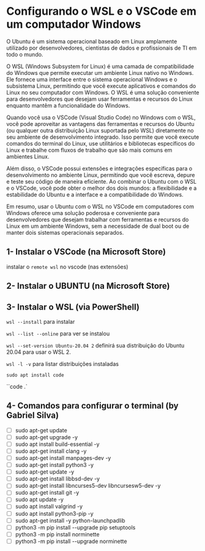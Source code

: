 # Configurando o WSL e o VSCode em um computador Windows

O Ubuntu é um sistema operacional baseado em Linux amplamente utilizado por desenvolvedores, cientistas de dados e profissionais de TI em todo o mundo.

O WSL (Windows Subsystem for Linux) é uma camada de compatibilidade do Windows que permite executar um ambiente Linux nativo no Windows. Ele fornece uma interface entre o sistema operacional Windows e o subsistema Linux, permitindo que você execute aplicativos e comandos do Linux no seu computador com Windows. O WSL é uma solução conveniente para desenvolvedores que desejam usar ferramentas e recursos do Linux enquanto mantêm a funcionalidade do Windows.

Quando você usa o VSCode (Visual Studio Code) no Windows com o WSL, você pode aproveitar as vantagens das ferramentas e recursos do Ubuntu (ou qualquer outra distribuição Linux suportada pelo WSL) diretamente no seu ambiente de desenvolvimento integrado. Isso permite que você execute comandos do terminal do Linux, use utilitários e bibliotecas específicos do Linux e trabalhe com fluxos de trabalho que são mais comuns em ambientes Linux.

Além disso, o VSCode possui extensões e integrações específicas para o desenvolvimento no ambiente Linux, permitindo que você escreva, depure e teste seu código de maneira eficiente. Ao combinar o Ubuntu com o WSL e o VSCode, você pode obter o melhor dos dois mundos: a flexibilidade e a estabilidade do Ubuntu e a interface e a compatibilidade do Windows.

Em resumo, usar o Ubuntu com o WSL no VSCode em computadores com Windows oferece uma solução poderosa e conveniente para desenvolvedores que desejam trabalhar com ferramentas e recursos do Linux em um ambiente Windows, sem a necessidade de dual boot ou de manter dois sistemas operacionais separados.
## 1- Instalar o VSCode  (na Microsoft Store)

instalar o `remote wsl` no vscode (nas extensões)

## 2- Instalar o UBUNTU (na Microsoft Store)

## 3- Instalar o WSL (via PowerShell)

`wsl --install` para instalar 

`wsl --list --online` para ver se instalou

`wsl --set-version Ubuntu-20.04 2` definirá sua distribuição do Ubuntu 20.04 para usar o WSL 2.

`wsl -l -v` para listar distribuições instaladas

`sudo apt install code`

``code .`

## 4- Comandos para configurar o terminal (by Gabriel Silva)

- [ ]  sudo apt-get update
- [ ]  sudo apt-get upgrade -y
- [ ]  sudo apt install build-essential -y
- [ ]  sudo apt-get install clang -y
- [ ]  sudo apt-get install manpages-dev -y
- [ ]  sudo apt-get install python3 -y
- [ ]  sudo apt-get update -y
- [ ]  sudo apt-get install libbsd-dev -y
- [ ]  sudo apt-get install libncurses5-dev libncursesw5-dev -y
- [ ]  sudo apt-get install git -y
- [ ]  sudo apt update -y
- [ ]  sudo apt install valgrind -y
- [ ]  sudo apt install python3-pip -y
- [ ]  sudo apt-get install -y python-launchpadlib
- [ ]  python3 -m pip install --upgrade pip setuptools
- [ ]  python3 -m pip install norminette
- [ ]  python3 -m pip install --upgrade norminette
